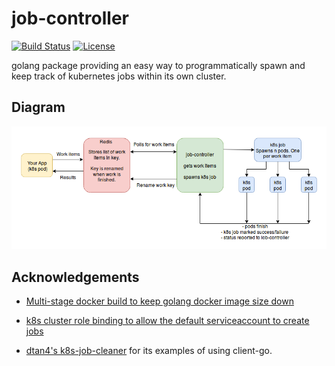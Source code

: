 # job-controller

[![Build Status](https://travis-ci.org/eggshell/job-controller.svg?branch=master)](https://travis-ci.org/eggshell/job-controller)
[![License](https://img.shields.io/badge/License-Apache%202.0-blue.svg)](https://opensource.org/licenses/Apache-2.0)

golang package providing an easy way to programmatically spawn and keep track
of kubernetes jobs within its own cluster.

## Diagram

![job-controller diagram](img/job-controller-diagram.png)

## Acknowledgements

* [Multi-stage docker build to keep golang docker image size down](https://medium.com/@chemidy/create-the-smallest-and-secured-golang-docker-image-based-on-scratch-4752223b7324)

* [k8s cluster role binding to allow the default serviceaccount to create jobs](https://github.com/fabric8io/fabric8/issues/6840)

* [dtan4's k8s-job-cleaner](https://github.com/dtan4/k8s-job-cleaner) for its
  examples of using client-go.
